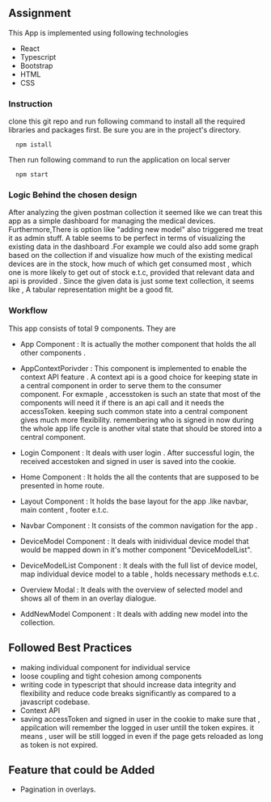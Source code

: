 ## Assignment 

This App is implemented using following technologies
* React 
* Typescript
* Bootstrap
* HTML
* CSS

### Instruction 
clone this git repo and run following command to install all the required libraries and packages first. Be sure you are in the project's directory.

      npm istall

Then run following command to run the application on local server 
      
      npm start


### Logic Behind the chosen design

  After analyzing the given postman collection it seemed like we can treat this app as a simple dashboard for managing the medical devices. Furthermore,There
  is option like "adding new model" also triggered me treat it as admin stuff. 
  A table seems to be perfect in terms of visualizing the existing data in the dashboard .For example we could also add some graph based on the collection if 
  and visualize how much of the existing medical devices are in the stock, how much of which get consumed most , which one is more likely to get out of stock 
  e.t.c, provided that  relevant data and api is provided . Since the given data is just some text collection, it seems like , A tabular representation might be a good fit.
  

### Workflow 
  
  This app consists of total 9 components. They are
  
  * App Component : It is actually the mother component that holds the all other components .
  * AppContextPorivder : This component is implemented to enable the context API feature . A context api is a good choice for keeping state in 
      a central component in order to serve them to the consumer component. For exmaple , accesstoken is such an state that most of the components will need 
      it if there is an api call and it needs the accessToken. keeping such common state into a central component gives much more flexibility. remembering who is       signed in now during the whole app life cycle is another vital state that should be stored into a central component.
      
  * Login Component : It deals with user login . After successful login, the received accestoken and  signed in user is saved into the cookie.
  * Home Component  : It holds the all the contents that are supposed to be presented in home route.
  * Layout Component : It holds the base layout for the app .like navbar, main content , footer e.t.c.
  * Navbar Component  : It consists of the common navigation for the app .
  * DeviceModel Component : It deals with inidividual device model that would be mapped down in it's mother component "DeviceModelList".
  * DeviceModelList Component : It deals with the full list of device model, map individual device model to a table , holds necessary methods e.t.c.
  * Overview Modal  : It deals with the overview of selected model and shows all of them in an overlay dialogue.
  * AddNewModel Component : It deals with adding new model into the collection.
    
## Followed Best Practices 

  * making individual component for individual service
  * loose coupling and tight cohesion among  components
  * writing code in typescript that should increase data integrity and flexibility and reduce code breaks significantly as compared to a javascript codebase.
  * Context API
  * saving accessToken and signed in user in the cookie to make sure that , appilcation will remember the logged in user untill the token expires. it means ,
      user will be still logged in even if the page gets reloaded as long as token is not expired.
      
## Feature that could be Added 
  * Pagination in overlays.
      
